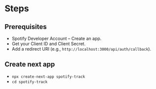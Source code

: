# Steps

## Prerequisites

- Spotify Developer Account – Create an app.
- Get your Client ID and Client Secret.
- Add a redirect URI (e.g., `http://localhost:3000/api/auth/callback`).

## Create next app

- `npx create-next-app spotify-track`
- `cd spotify-track`
